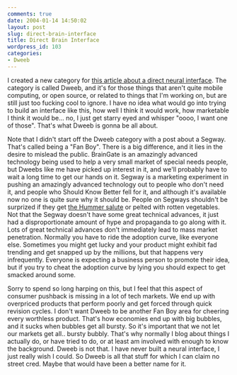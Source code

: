 ```yaml
---
comments: true
date: 2004-01-14 14:50:02
layout: post
slug: direct-brain-interface
title: Direct Brain Interface
wordpress_id: 103
categories:
- Dweeb
---
```


I created a new category for [this article about a direct neural interface](http://www.wired.com/news/medtech/0,1286,61889,00.html?tw=wn_story_top5). The category is called Dweeb, and it's for those things that aren't quite mobile computing, or open source, or related to things that I'm working on, but are still just too fucking cool to ignore. I have no idea what would go into trying to build an interface like this, how well I think it would work, how marketable I think it would be... no, I just get starry eyed and whisper "oooo, I want one of those". That's what Dweeb is gonna be all about.

Note that I didn't start off the Dweeb category with a post about a Segway. That's called being a "Fan Boy". There is a big difference, and it lies in the desire to mislead the public. BrainGate is an amazingly advanced technology being used to help a very small market of special needs people, but Dweebs like me have picked up interest in it, and we'll probably have to wait a long time to get our hands on it. Segway is a marketing experiment in pushing an amazingly advanced technology out to people who don't need it, and people who Should Know Better fell for it, and although it's available now no one is quite sure why it should be. People on Segways shouldn't be surprized if they get [the Hummer salute](http://www.fuh2.com/) or pelted with rotten vegetables. Not that the Segway doesn't have some great technical advances, it just had a disproportionate amount of hype and propaganda to go along with it. Lots of great technical advances don't immediately lead to mass market penetration. Normally you have to ride the adoption curve, like everyone else. Sometimes you might get lucky and your product might exhibit fad trending and get snapped up by the millions, but that happens very infrequently. Everyone is expecting a business person to promote their idea, but if you try to cheat the adoption curve by lying you should expect to get smacked around some.

Sorry to spend so long harping on this, but I feel that this aspect of consumer pushback is missing in a lot of tech markets. We end up with overpriced products that perform poorly and get forced through quick revision cycles. I don't want Dweeb to be another Fan Boy area for cheering every worthless product. That's how economies end up with big bubbles, and it sucks when bubbles get all bursty. So it's important that we not let our markets get all.. bursty bubbly. That's why normally I blog about things I actually do, or have tried to do, or at least am involved with enough to know the background. Dweeb is not that. I have never built a neural interface, I just really wish I could. So Dweeb is all that stuff for which I can claim no street cred. Maybe that would have been a better name for it.
